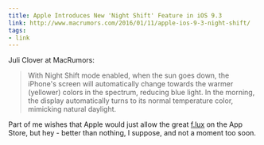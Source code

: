 ```yaml
---
title: Apple Introduces New 'Night Shift' Feature in iOS 9.3
link: http://www.macrumors.com/2016/01/11/apple-ios-9-3-night-shift/
tags:
- link
---
```


Juli Clover at MacRumors:

> With Night Shift mode enabled, when the sun goes down, the iPhone's screen will automatically change towards the warmer (yellower) colors in the spectrum, reducing blue light. In the morning, the display automatically turns to its normal temperature color, mimicking natural daylight. 

Part of me wishes that Apple would just allow the great [f.lux](http://www.justgetflux.com) on the App Store, but hey - better than nothing, I suppose, and not a moment too soon. 